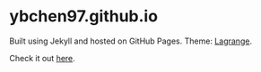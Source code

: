 # ybchen97.github.io

Built using Jekyll and hosted on GitHub Pages. Theme: [Lagrange](https://github.com/LeNPaul/Lagrange).

Check it out [here](https://ybchen97.github.io).